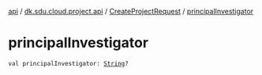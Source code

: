 [api](../../index.md) / [dk.sdu.cloud.project.api](../index.md) / [CreateProjectRequest](index.md) / [principalInvestigator](./principal-investigator.md)

# principalInvestigator

`val principalInvestigator: `[`String`](https://kotlinlang.org/api/latest/jvm/stdlib/kotlin/-string/index.html)`?`